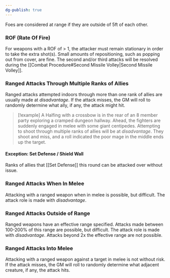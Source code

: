 ```yaml
---
dg-publish: true
---
```



Foes are considered at range if they are outside of 5ft of each other.

### ROF (Rate Of Fire)

For weapons with a ROF of > 1, the attacker must remain stationary in order to take the extra shot(s). Small amounts of repositioning, such as popping out from cover, are fine. The second and/or third attacks will be resolved during the [[Combat Procedure#Second Missile Volley|Second Missile Volley]].

### Ranged Attacks Through Multiple Ranks of Allies
Ranged attacks attempted indoors through more than one rank of allies are usually made at *disadvantage*. If the attack misses, the GM will roll to randomly determine what ally, if any, the attack might hit.

> [!example]
> A Halfing with a crossbow is in the rear of an 8 member party exploring a cramped dungeon hallway. Ahead, the fighters are suddenly engaged in melee with some giant centipedes. Attempting to shoot through multiple ranks of allies will be at *disadvantage*. They shoot and miss, and a roll indicated the poor mage in the middle ends up the target.

#### Exception: Set Defense / Shield Wall
Ranks of allies that [[Set Defense]] this round can be attacked over without issue.

### Ranged Attacks When In Melee

Attacking with a ranged weapon when in melee is possible, but difficult. The attack role is made with *disadvantage*.

### Ranged Attacks Outside of Range

Ranged weapons have an effective range specified. Attacks made between 100-200% of this range are possible, but difficult. The attack role is made with *disadvantage*. Attacks beyond 2x the effective range are not possible.

### Ranged Attacks Into Melee

Attacking with a ranged weapon against a target in melee is not without risk. If the attack misses, the GM will roll to randomly determine what adjacent creature, if any, the attack hits.